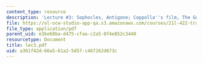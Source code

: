 ```yaml
---
content_type: resource
description: 'Lecture #3: Sophocles, Antigone; Coppolla''s film, The Godfather'
file: https://ol-ocw-studio-app-qa.s3.amazonaws.com/courses/21l-422-tragedy-fall-2002/a361f42d66a561a25d57c467262d673c_lec3.pdf
file_type: application/pdf
parent_uid: e3be68ba-d475-cfaa-c2a5-8f4e852c3440
resourcetype: Document
title: lec3.pdf
uid: a361f42d-66a5-61a2-5d57-c467262d673c
---
```


